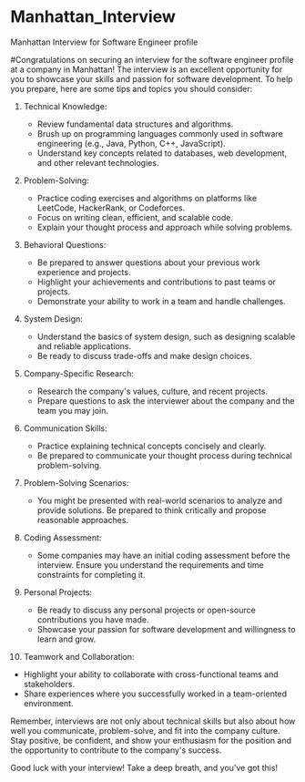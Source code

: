 # Manhattan_Interview
Manhattan Interview for Software Engineer profile

#Congratulations on securing an interview for the software engineer profile at a company in Manhattan! The interview is an excellent opportunity for you to showcase your skills and passion for software development. To help you prepare, here are some tips and topics you should consider:

1. Technical Knowledge:
   - Review fundamental data structures and algorithms.
   - Brush up on programming languages commonly used in software engineering (e.g., Java, Python, C++, JavaScript).
   - Understand key concepts related to databases, web development, and other relevant technologies.

2. Problem-Solving:
   - Practice coding exercises and algorithms on platforms like LeetCode, HackerRank, or Codeforces.
   - Focus on writing clean, efficient, and scalable code.
   - Explain your thought process and approach while solving problems.

3. Behavioral Questions:
   - Be prepared to answer questions about your previous work experience and projects.
   - Highlight your achievements and contributions to past teams or projects.
   - Demonstrate your ability to work in a team and handle challenges.

4. System Design:
   - Understand the basics of system design, such as designing scalable and reliable applications.
   - Be ready to discuss trade-offs and make design choices.

5. Company-Specific Research:
   - Research the company's values, culture, and recent projects.
   - Prepare questions to ask the interviewer about the company and the team you may join.

6. Communication Skills:
   - Practice explaining technical concepts concisely and clearly.
   - Be prepared to communicate your thought process during technical problem-solving.

7. Problem-Solving Scenarios:
   - You might be presented with real-world scenarios to analyze and provide solutions. Be prepared to think critically and propose reasonable approaches.

8. Coding Assessment:
   - Some companies may have an initial coding assessment before the interview. Ensure you understand the requirements and time constraints for completing it.

9. Personal Projects:
   - Be ready to discuss any personal projects or open-source contributions you have made.
   - Showcase your passion for software development and willingness to learn and grow.

10. Teamwork and Collaboration:
   - Highlight your ability to collaborate with cross-functional teams and stakeholders.
   - Share experiences where you successfully worked in a team-oriented environment.

Remember, interviews are not only about technical skills but also about how well you communicate, problem-solve, and fit into the company culture. Stay positive, be confident, and show your enthusiasm for the position and the opportunity to contribute to the company's success.

Good luck with your interview! Take a deep breath, and you've got this!
